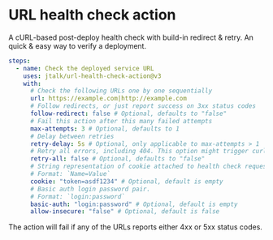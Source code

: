 # URL health check action

A cURL-based post-deploy health check with build-in redirect & retry. An quick & easy way to verify a deployment.   

```yaml
steps:
  - name: Check the deployed service URL
    uses: jtalk/url-health-check-action@v3
    with:
      # Check the following URLs one by one sequentially
      url: https://example.com|http://example.com
      # Follow redirects, or just report success on 3xx status codes
      follow-redirect: false # Optional, defaults to "false"
      # Fail this action after this many failed attempts
      max-attempts: 3 # Optional, defaults to 1
      # Delay between retries
      retry-delay: 5s # Optional, only applicable to max-attempts > 1
      # Retry all errors, including 404. This option might trigger curl upgrade.
      retry-all: false # Optional, defaults to "false"
      # String representation of cookie attached to health check request.
      # Format: `Name=Value`
      cookie: "token=asdf1234" # Optional, default is empty
      # Basic auth login password pair.
      # Format: `login:password`
      basic-auth: "login:password" # Optional, default is empty
      allow-insecure: "false" # Optional, default is false
```

The action will fail if any of the URLs reports either 4xx or 5xx status codes.
